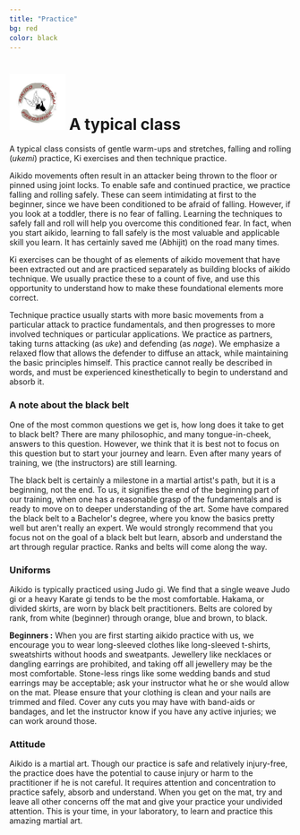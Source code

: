 ```yaml
---
title: "Practice"
bg: red
color: black
---
```


# <img src="img/B3.jpg" style="width:100px;"> A typical class


A typical class consists of gentle warm-ups and stretches, falling and rolling (_ukemi_) practice,  Ki exercises and then technique practice.

Aikido movements often result in an attacker being thrown to the floor or pinned using joint locks. To enable safe and continued practice, 
we practice falling and rolling safely. These can seem intimidating at first to the beginner, since we have been conditioned to be afraid of falling. However, if you look at a toddler, there is no fear of falling. Learning the techniques to safely fall and roll will help you overcome
this conditioned fear. In fact, when you start aikido, learning to fall safely is the most valuable and applicable skill you learn. It has 
certainly saved me (Abhijit) on the road many times. 

Ki exercises can be thought of as elements of aikido movement that have been extracted out and are practiced separately as building blocks of 
aikido technique. We usually practice these to a count of five, and use this opportunity to understand how to make these foundational
elements more correct. 

Technique practice usually starts with more basic movements from a particular attack to practice fundamentals, and then 
progresses to more involved techniques or particular applications. We practice as partners, taking turns attacking (as _uke_) and 
defending (as _nage_). We emphasize a relaxed flow that allows the defender to diffuse an attack, while maintaining the basic principles himself. This practice cannot really be described in words, and must be experienced kinesthetically to begin to understand and absorb it. 

### A note about the black belt

One of the most common questions we get is, how long does it take to get to black belt? There are many philosophic, and many tongue-in-cheek, 
answers to this question. However, we think that it is best not to focus on this question but to start your journey and learn. Even after many 
years of training, we (the instructors) are still learning. 

The black belt is certainly a milestone in a martial artist's path, but it is a beginning, not the end. To us, it signifies the end of the 
beginning part of our training, when one has a reasonable grasp of the fundamentals and is ready to move on to deeper understanding of the art.
Some have compared the black belt to a Bachelor's degree, where you know the basics pretty well but aren't really an expert. We would 
strongly recommend that you focus not on the goal of a black belt but learn, absorb and understand the art through regular practice. Ranks and belts will come along the way. 

### Uniforms

Aikido is typically practiced using Judo gi. We find that a single weave Judo gi or a heavy Karate gi tends to be the most comfortable. Hakama, 
or divided skirts, are worn by black belt practitioners. Belts are colored by rank, from white (beginner) through orange, blue and brown, to 
black. 

__Beginners :__ When you are first starting aikido practice with us, we encourage you to wear long-sleeved clothes like long-sleeved
t-shirts, sweatshirts without hoods and sweatpants. Jewellery like necklaces or dangling earrings are prohibited, and taking off all jewellery 
may be the most comfortable. Stone-less rings like some wedding bands and stud earrings may be acceptable; ask your instructor what he or she
would allow on the mat. Please ensure that  your clothing is clean and your nails are trimmed and filed. Cover any cuts you may have with band-aids or bandages, and let the instructor know if  you have any active injuries; we can work around those. 

### Attitude

Aikido is a martial art. Though our practice is safe and relatively injury-free, the practice does have the potential to cause injury or harm
to the practitioner if he is not careful. It requires attention and concentration to practice safely, absorb and understand. When you get on 
the mat, try and leave all other concerns off the mat and give your practice your undivided attention. This is your time, in your laboratory, 
to learn and practice this amazing martial art. 



